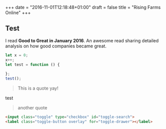 +++
date = "2016-11-01T12:18:48+01:00"
draft = false
title = "Rising Farms Online"
+++

## Test
I read **Good to Great in January 2016**. An awesome read sharing detailed analysis on how good companies became great.

```typescript
let x = 0;
x++;
let test = function () {
    
};
test();
```

> This is a quote
> yay!

test

> another quote

```html
<input class="toggle" type="checkbox" id="toggle-search">
<label class="toggle-button overlay" for="toggle-drawer"></label>
```